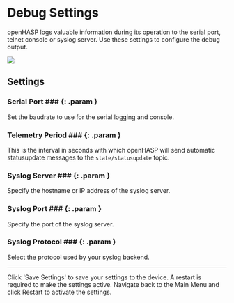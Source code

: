 # Debug Settings

openHASP logs valuable information during its operation to the serial port, telnet console or syslog server.
Use these settings to configure the debug output.

<div class="row justify-content-center">
            <a href="../../assets/images/settings/debug_settings.png" data-toggle="lightbox" data-gallery="example-gallery" class="col-sm-8" data-title="Debug Settings" data-footer="">
                <img src="../../assets/images/settings/debug_settings.png" class="img-fluid img-thumbnail">
            </a>
</div>

## Settings

### Serial Port ### {: .param }
Set the baudrate to use for the serial logging and console.

### Telemetry Period ### {: .param }
This is the interval in seconds with which openHASP will send automatic statusupdate messages to the `state/statusupdate` topic.

### Syslog Server ### {: .param }
Specify the hostname or IP address of the syslog server.

### Syslog Port ### {: .param }
Specify the port of the syslog server.

### Syslog Protocol ### {: .param }
Select the protocol used by your syslog backend.

---

Click 'Save Settings' to save your settings to the device. A restart is required to make the settings active. Navigate back to the Main Menu and click Restart to activate the settings.
